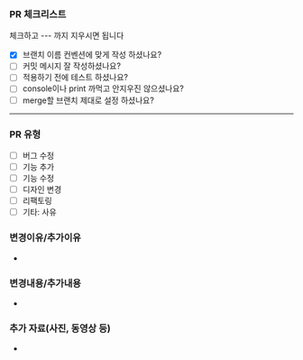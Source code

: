 ### PR 체크리스트
체크하고 --- 까지 지우시면 됩니다
- [x] 브랜치 이름 컨벤션에 맞게 작성 하셨나요?
- [ ] 커밋 메시지 잘 작성하셨나요?
- [ ] 적용하기 전에 테스트 하셨나요?
- [ ] console이나 print 까먹고 안지우진 않으셨나요?
- [ ] merge할 브랜치 제대로 설정 하셨나요?
---
### PR 유형
- [ ] 버그 수정
- [ ] 기능 추가
- [ ] 기능 수정
- [ ] 디자인 변경
- [ ] 리팩토링
- [ ] 기타: 사유
### 변경이유/추가이유
- 
### 변경내용/추가내용
- 
### 추가 자료(사진, 동영상 등)
- 
